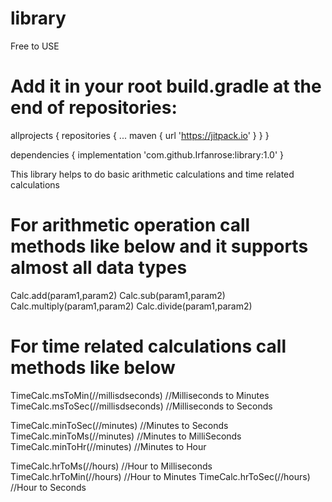 # library
Free to USE

# Add it in your root build.gradle at the end of repositories:

allprojects {
		repositories {
			...
			maven { url 'https://jitpack.io' }
		}
	}
  
  dependencies {
	        implementation 'com.github.Irfanrose:library:1.0'
	}
  
  This library helps to do basic arithmetic calculations and time related calculations
  
 # For arithmetic operation call methods like below and it supports almost all data types
  Calc.add(param1,param2)
  Calc.sub(param1,param2)
  Calc.multiply(param1,param2)
  Calc.divide(param1,param2)
  
 # For time related calculations call methods like below
  
  TimeCalc.msToMin(//millisdseconds)   //Milliseconds to Minutes
  TimeCalc.msToSec(//millisdseconds)   //Milliseconds to Seconds
  
  TimeCalc.minToSec(//minutes)   //Minutes to Seconds
  TimeCalc.minToMs(//minutes)   //Minutes to MilliSeconds
  TimeCalc.minToHr(//minutes)   //Minutes to Hour
  
  TimeCalc.hrToMs(//hours)   //Hour to Milliseconds
  TimeCalc.hrToMin(//hours)   //Hour to Minutes
  TimeCalc.hrToSec(//hours)   //Hour to Seconds
  
  
